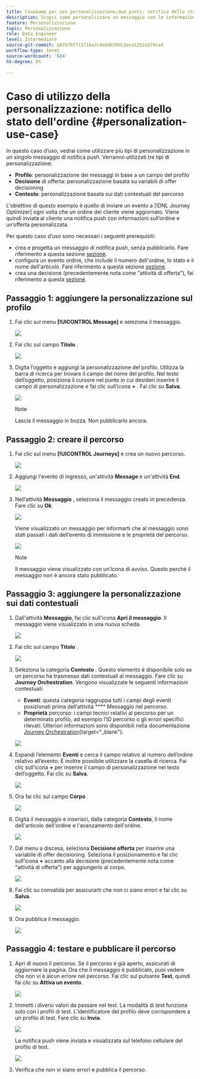 ```yaml
---
title: Case&amp per uso personalizzazione;due punti; notifica dello stato dell'ordine
description: Scopri come personalizzare un messaggio con le informazioni sul profilo, la decisione dell’offerta e il contesto
feature: Personalizzazione
topic: Personalizzazione
role: Data Engineer
level: Intermediate
source-git-commit: b07970ff11f1ba7c4e6db30dc2eca1252a579ca4
workflow-type: tm+mt
source-wordcount: '624'
ht-degree: 0%

---
```



# Caso di utilizzo della personalizzazione: notifica dello stato dell&#39;ordine {#personalization-use-case}

In questo caso d’uso, vedrai come utilizzare più tipi di personalizzazione in un singolo messaggio di notifica push. Verranno utilizzati tre tipi di personalizzazione:

* **Profilo**: personalizzazione dei messaggi in base a un campo del profilo
* **Decisione** di offerta: personalizzazione basata su variabili di offer decisioning
* **Contesto**: personalizzazione basata sui dati contestuali del percorso

L&#39;obiettivo di questo esempio è quello di inviare un evento a [!DNL Journey Optimizer] ogni volta che un ordine del cliente viene aggiornato. Viene quindi inviata al cliente una notifica push con informazioni sull’ordine e un’offerta personalizzata.

Per questo caso d’uso sono necessari i seguenti prerequisiti:

* crea e progetta un messaggio di notifica push, senza pubblicarlo. Fare riferimento a questa sezione [sezione](../create-message.md).
* configura un evento ordine, che include il numero dell&#39;ordine, lo stato e il nome dell&#39;articolo. Fare riferimento a questa sezione [sezione](../event/about-events.md).
* crea una decisione (precedentemente nota come &quot;attività di offerta&quot;), fai riferimento a questa [sezione](../offers/offer-activities/create-offer-activities.md).

## Passaggio 1: aggiungere la personalizzazione sul profilo

1. Fai clic sul menu **[!UICONTROL Message]** e seleziona il messaggio.

   ![](assets/perso-uc.png)

1. Fai clic sul campo **Titolo** .

   ![](assets/perso-uc2.png)

1. Digita l’oggetto e aggiungi la personalizzazione del profilo. Utilizza la barra di ricerca per trovare il campo del nome del profilo. Nel testo dell’oggetto, posiziona il cursore nel punto in cui desideri inserire il campo di personalizzazione e fai clic sull’icona **+** . Fai clic su **Salva**.

   ![](assets/perso-uc3.png)

   >[!NOTE]
   >
   >Lascia il messaggio in bozza. Non pubblicarlo ancora.

## Passaggio 2: creare il percorso

1. Fai clic sul menu **[!UICONTROL Journeys]** e crea un nuovo percorso.

   ![](assets/perso-uc4.png)

1. Aggiungi l&#39;evento di ingresso, un&#39;attività **Message** e un&#39;attività **End**.

   ![](assets/perso-uc5.png)

1. Nell’attività **Messaggio** , seleziona il messaggio creato in precedenza. Fare clic su **Ok**.

   ![](assets/perso-uc6.png)

   Viene visualizzato un messaggio per informarti che al messaggio sono stati passati i dati dell’evento di immissione e le proprietà del percorso.

   ![](assets/perso-uc7.png)

   >[!NOTE]
   >
   >Il messaggio viene visualizzato con un’icona di avviso. Questo perché il messaggio non è ancora stato pubblicato.

## Passaggio 3: aggiungere la personalizzazione sui dati contestuali

1. Dall&#39;attività **Messaggio**, fai clic sull&#39;icona **Apri il messaggio**. Il messaggio viene visualizzato in una nuova scheda.

   ![](assets/perso-uc8.png)

1. Fai clic sul campo **Titolo** .

   ![](assets/perso-uc9.png)

1. Seleziona la categoria **Contesto** . Questo elemento è disponibile solo se un percorso ha trasmesso dati contestuali al messaggio. Fare clic su **Journey Orchestration**. Vengono visualizzate le seguenti informazioni contestuali:

   * **Eventi**: questa categoria raggruppa tutti i campi degli eventi posizionati prima dell’attività  **** Messaggio nel percorso.
   * **Proprietà** percorso: i campi tecnici relativi al percorso per un determinato profilo, ad esempio l’ID percorso o gli errori specifici rilevati. Ulteriori informazioni sono disponibili nella documentazione [Journey Orchestration](https://experienceleague.adobe.com/docs/journeys/using/building-advanced-conditions-journeys/syntax/journey-properties.html#building-advanced-conditions-journeys){target=&quot;_blank&quot;}.

   ![](assets/perso-uc10.png)

1. Espandi l’elemento **Eventi** e cerca il campo relativo al numero dell’ordine relativo all’evento. È inoltre possibile utilizzare la casella di ricerca. Fai clic sull’icona **+** per inserire il campo di personalizzazione nel testo dell’oggetto. Fai clic su **Salva**.

   ![](assets/perso-uc11.png)

1. Ora fai clic sul campo **Corpo** .

   ![](assets/perso-uc12.png)

1. Digita il messaggio e inserisci, dalla categoria **Contesto**, il nome dell&#39;articolo dell&#39;ordine e l&#39;avanzamento dell&#39;ordine.

   ![](assets/perso-uc13.png)

1. Dal menu a discesa, seleziona **Decisione offerta** per inserire una variabile di offer decisioning. Seleziona il posizionamento e fai clic sull’icona **+** accanto alla decisione (precedentemente nota come &quot;attività di offerta&quot;) per aggiungerlo al corpo.

   ![](assets/perso-uc14.png)

1. Fai clic su convalida per assicurarti che non ci siano errori e fai clic su **Salva**.

   ![](assets/perso-uc15.png)

1. Ora pubblica il messaggio.

   ![](assets/perso-uc16.png)

## Passaggio 4: testare e pubblicare il percorso

1. Apri di nuovo il percorso. Se il percorso è già aperto, assicurati di aggiornare la pagina. Ora che il messaggio è pubblicato, puoi vedere che non vi è alcun errore nel percorso. Fai clic sul pulsante **Test**, quindi fai clic su **Attiva un evento**.

   ![](assets/perso-uc17.png)

1. Immetti i diversi valori da passare nel test. La modalità di test funziona solo con i profili di test. L’identificatore del profilo deve corrispondere a un profilo di test. Fare clic su **Invia**.

   ![](assets/perso-uc18.png)

   La notifica push viene inviata e visualizzata sul telefono cellulare del profilo di test.

   ![](assets/perso-uc19.png)

1. Verifica che non vi siano errori e pubblica il percorso.

